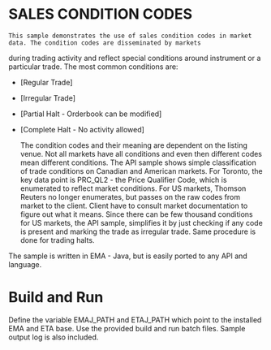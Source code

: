 # SALES CONDITION CODES

	This sample demonstrates the use of sales condition codes in market data. The condition codes are disseminated by markets 
during trading activity and reflect special conditions around instrument or a particular trade. The most common conditions
are:
- [Regular Trade]
- [Irregular Trade]
- [Partial Halt - Orderbook can be modified]
- [Complete Halt - No activity allowed]

	The condition codes and their meaning are dependent on the listing venue. Not all markets have all conditions and even then 
different codes mean different conditions. The API sample shows simple classification of trade conditions on Canadian and American 
markets. For Toronto, the key data point is PRC_QL2 - the Price Qualifier Code, which is enumerated to reflect market conditions. For 
US markets, Thomson Reuters no longer enumerates, but passes on the raw codes from market to the client. Client have to consult market
documentation to figure out what it means. Since there can be few thousand conditions for US markets, the API sample, simplifies it by
just checking if any code is present and marking the trade as irregular trade. Same procedure is done for trading halts. 

The sample is written in EMA - Java, but is easily ported to any API and language.


# Build and Run

Define the variable EMAJ_PATH and ETAJ_PATH which point to the installed EMA and ETA base. Use the provided build and run batch files.
Sample output log is also included.

